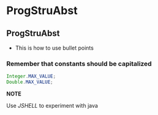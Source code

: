 # ProgStruAbst
## ProgStruAbst
* This is how to use bullet points
### Remember that constants should be capitalized
```java
Integer.MAX_VALUE;
Double.MAX_VALUE;
```
**NOTE**

Use *JSHELL* to experiment with java
